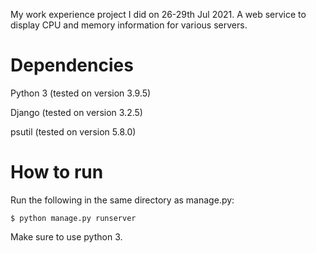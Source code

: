 My work experience project I did on 26-29th Jul 2021. A web service to display 
CPU and memory information for various servers.

# Dependencies

Python 3 (tested on version 3.9.5)

Django (tested on version 3.2.5)

psutil (tested on version 5.8.0)

# How to run

Run the following in the same directory as manage.py:

    $ python manage.py runserver

Make sure to use python 3.